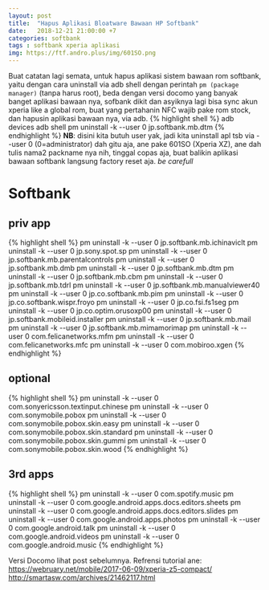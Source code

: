 ```yaml
---
layout: post
title:  "Hapus Aplikasi Bloatware Bawaan HP Softbank"
date:   2018-12-21 21:00:00 +7
categories: softbank
tags : softbank xperia aplikasi
img: https://ftf.andro.plus/img/601SO.png
---
```

Buat catatan lagi semata, untuk hapus aplikasi sistem bawaan rom softbank, yaitu dengan cara uninstall via adb shell dengan perintah <code>pm (package manager)</code> (tanpa harus root), beda dengan versi docomo yang
banyak banget aplikasi bawaan nya, sofbank dikit dan asyiknya lagi bisa sync akun xperia like a global rom, buat yang pertahanin NFC wajib pake rom stock, dan hapusin aplikasi bawaan nya, via adb.
{% highlight shell %}
adb devices
adb shell
pm uninstall -k --user 0 jp.softbank.mb.dtm
{% endhighlight %}
<b>NB</b>: disini kita butuh user yak, jadi kita uninstall apl tsb via --user 0 (0=administrator)
dah gitu aja, ane pake 601SO (Xperia XZ), ane dah tulis nama2 packname nya nih, tinggal copas aja, buat balikin aplikasi bawaan softbank langsung factory reset aja. <i>be carefull</i>
# Softbank
## priv app
{% highlight shell %}
pm uninstall -k --user 0 jp.softbank.mb.ichinaviclt
pm uninstall -k --user 0 jp.sony.spot.sp
pm uninstall -k --user 0 jp.softbank.mb.parentalcontrols
pm uninstall -k --user 0 jp.softbank.mb.dmb
pm uninstall -k --user 0 jp.softbank.mb.dtm
pm uninstall -k --user 0 jp.softbank.mb.cbm
pm uninstall -k --user 0 jp.softbank.mb.tdrl
pm uninstall -k --user 0 jp.softbank.mb.manualviewer40
pm uninstall -k --user 0 jp.co.softbank.mb.pim
pm uninstall -k --user 0 jp.co.softbank.wispr.froyo
pm uninstall -k --user 0 jp.co.fsi.fs1seg
pm uninstall -k --user 0 jp.co.optim.orusoxp00
pm uninstall -k --user 0 jp.softbank.mobileid.installer
pm uninstall -k --user 0 jp.softbank.mb.mail
pm uninstall -k --user 0 jp.softbank.mb.mimamorimap
pm uninstall -k --user 0 com.felicanetworks.mfm
pm uninstall -k --user 0 com.felicanetworks.mfc
pm uninstall -k --user 0 com.mobiroo.xgen
{% endhighlight %}

## optional
{% highlight shell %}
pm uninstall -k --user 0 com.sonyericsson.textinput.chinese
pm uninstall -k --user 0 com.sonymobile.pobox
pm uninstall -k --user 0 com.sonymobile.pobox.skin.easy
pm uninstall -k --user 0 com.sonymobile.pobox.skin.standard
pm uninstall -k --user 0 com.sonymobile.pobox.skin.gummi
pm uninstall -k --user 0 com.sonymobile.pobox.skin.wood
{% endhighlight %}

## 3rd apps
{% highlight shell %}
pm uninstall -k --user 0 com.spotify.music
pm uninstall -k --user 0 com.google.android.apps.docs.editors.sheets
pm uninstall -k --user 0 com.google.android.apps.docs.editors.slides
pm uninstall -k --user 0 com.google.android.apps.photos
pm uninstall -k --user 0 com.google.android.talk
pm uninstall -k --user 0 com.google.android.videos
pm uninstall -k --user 0 com.google.android.music
{% endhighlight %}


Versi Docomo lihat post sebelumnya. Refrensi tutorial ane:<br/>
https://webruary.net/mobile/2017-06-09/xperia-z5-compact/<br/>
http://smartasw.com/archives/21462117.html
